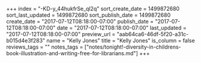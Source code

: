 +++
index = "-KD-y_44hukfrSe_ql2q"
sort_create_date = 1499872680
sort_last_updated = 1499872680
sort_publish_date = 1499872680
create_date = "2017-07-12T08:18:00-07:00"
publish_date = "2017-07-12T08:18:00-07:00"
date = "2017-07-12T08:18:00-07:00"
last_updated = "2017-07-12T08:18:00-07:00"
preview_url = "aab64ca6-46df-5f20-a31c-b015d4e3f283"
name = "Kelly Jones"
title = "Kelly Jones"
is_column = false
reviews_tags = ""
notes_tags = ["notes/tonight!-diversity-in-childrens-book-illustration-and-writing-free-for-librarians.md"]
+++

